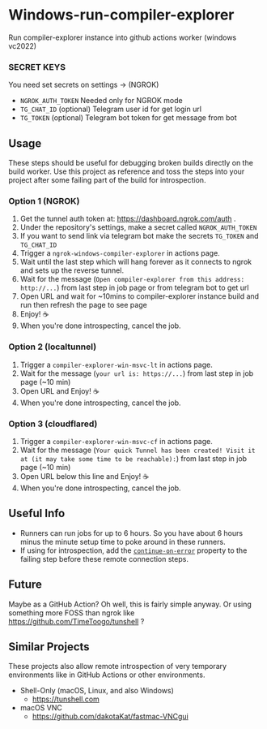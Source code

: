 # Windows-run-compiler-explorer

Run compiler-explorer instance into github actions worker (windows vc2022)

### SECRET KEYS

You need set secrets on settings → (NGROK)

* `NGROK_AUTH_TOKEN`  Needed only for NGROK mode
* `TG_CHAT_ID` (optional) Telegram user id for get login url
* `TG_TOKEN` (optional) Telegram bot token for get message from bot


## Usage

These steps should be useful for debugging broken builds directly on the build worker. Use this project as reference and toss the steps into your project after some failing part of the build for introspection.

### Option 1 (NGROK)

1) Get the tunnel auth token at: https://dashboard.ngrok.com/auth .
2) Under the repository's settings, make a secret called `NGROK_AUTH_TOKEN`
3) If you want to send link via telegram bot make the secrets `TG_TOKEN` and `TG_CHAT_ID`
4) Trigger a `ngrok-windows-compiler-explorer` in actions page.
5) Wait until the last step which will hang forever as it connects to ngrok and sets up the reverse tunnel.
6) Wait for the message (`Open compiler-explorer from this address: http://...`) from last step in job page or from telegram bot to get url
7) Open URL and wait for ~10mins to compiler-explorer instance build and run then refresh the page to see page
9) Enjoy! ☕
10) When you're done introspecting, cancel the job.

### Option 2 (localtunnel) 

1) Trigger a `compiler-explorer-win-msvc-lt` in actions page.
2) Wait for the message (`your url is: https://...`) from last step in job page (~10 min)
3) Open URL and Enjoy! ☕
4) When you're done introspecting, cancel the job.

### Option 3 (cloudflared) 

1) Trigger a `compiler-explorer-win-msvc-cf` in actions page.
2) Wait for the message (`Your quick Tunnel has been created! Visit it at (it may take some time to be reachable):`) from last step in job page (~10 min)
3) Open URL below this line and Enjoy! ☕
4) When you're done introspecting, cancel the job.


## Useful Info

* Runners can run jobs for up to 6 hours. So you have about 6 hours minus the minute setup time to poke around in these runners.
* If using for introspection, add the [`continue-on-error`](https://help.github.com/en/actions/automating-your-workflow-with-github-actions/workflow-syntax-for-github-actions) property to the failing step before these remote connection steps.

## Future

Maybe as a GitHub Action? Oh well, this is fairly simple anyway. Or using something more FOSS than ngrok like https://github.com/TimeToogo/tunshell ?

## Similar Projects

These projects also allow remote introspection of very temporary environments like in GitHub Actions or other environments. 

* Shell-Only (macOS, Linux, and also Windows)
  * https://tunshell.com
* macOS VNC
  * https://github.com/dakotaKat/fastmac-VNCgui
